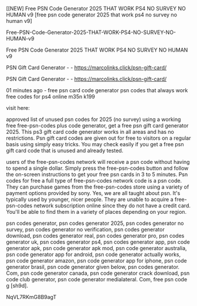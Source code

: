 [[NEW] Free PSN Code Generator 2025 THAT WORK PS4 NO SURVEY NO HUMAN v9 [free psn code generator 2025 that work ps4 no survey no human v9]

Free-PSN-Code-Generator-2025-THAT-WORK-PS4-NO-SURVEY-NO-HUMAN-v9

Free PSN Code Generator 2025 THAT WORK PS4 NO SURVEY NO HUMAN v9

PSN Gift Card Generator - - https://marcolinks.click/psn-gift-card/

PSN Gift Card Generator - - https://marcolinks.click/psn-gift-card/

01 minutes ago - free psn card code generator psn codes that always work free codes for ps4 online m35n k199

visit here:

approved list of unused psn codes for 2025 (no survey) using a working free free-psn-codes plus code generator, get a free psn gift card generator 2025. This ps3 gift card code generator works in all areas and has no restrictions. Psn gift card codes are given out for free to visitors on a regular basis using simply easy tricks. You may check easily if you get a free psn gift card code that is unused and already tested.

users of the free-psn-codes network will receive a psn code without having to spend a single dollar. Simply press the free-psn-codes button and follow the on-screen instructions to get your free psn cards in 3 to 5 minutes. Psn codes for free a full type of free-psn-codes network code is a psn code. They can purchase games from the free-psn-codes store using a variety of payment options provided by sony. Yes, we are all taught about psn. It's typically used by younger, nicer people. They are unable to acquire a free-psn-codes network subscription online since they do not have a credit card. You'll be able to find them in a variety of places depending on your region.

psn codes generator, psn codes generator 2025, psn codes generator no survey, psn codes generator no verification, psn codes generator download, psn codes generator real, psn codes generator pro, psn codes generator uk, psn codes generator ps4, psn codes generator app, psn code generator apk, psn code generator apk mod, psn code generator australia, psn code generator app for android, psn code generator actually works, psn code generator amazon, psn code generator app for iphone, psn code generator brasil, psn code generator given below, psn codes generator. Com, psn code generator canada, psn code generator crack download, psn code club generator, psn code generator medialateral. Com, free psn code g [sh9d].

NqVL7RKmG8B9agT

